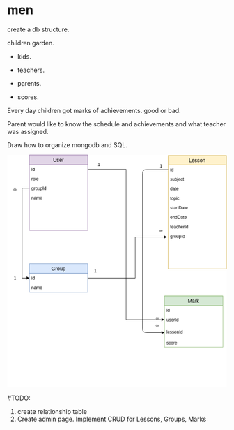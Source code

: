 # men

create a db structure.

children garden.

- kids.

- teachers.

- parents.

- scores.

Every day children got marks of achievements. good or bad.

Parent would like to know the schedule and achievements and what teacher was assigned.

Draw how to organize mongodb and SQL.

![Screenshot](download.png)

#TODO:

1. create relationship table
2. Create admin page. Implement CRUD for Lessons, Groups, Marks
